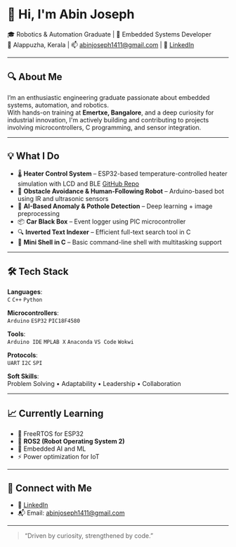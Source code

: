 # 👋 Hi, I'm Abin Joseph

🎓 Robotics & Automation Graduate | 🔧 Embedded Systems Developer  
📍 Alappuzha, Kerala | 📫 abinjoseph1411@gmail.com | 🔗 [LinkedIn](https://www.linkedin.com/in/abinjoseph01)

---

## 🔍 About Me

I’m an enthusiastic engineering graduate passionate about embedded systems, automation, and robotics.  
With hands-on training at **Emertxe, Bangalore**, and a deep curiosity for industrial innovation, I'm actively building and contributing to projects involving microcontrollers, C programming, and sensor integration.

---

## 💡 What I Do

- 🌡️ **Heater Control System** – ESP32-based temperature-controlled heater simulation with LCD and BLE [GitHub Repo](https://github.com/your-username/heater-control-system)
- 🤖 **Obstacle Avoidance & Human-Following Robot** – Arduino-based bot using IR and ultrasonic sensors
- 📸 **AI-Based Anomaly & Pothole Detection** – Deep learning + image preprocessing
- 📦 **Car Black Box** – Event logger using PIC microcontroller
- 🔍 **Inverted Text Indexer** – Efficient full-text search tool in C
- 🐚 **Mini Shell in C** – Basic command-line shell with multitasking support

---

## 🛠️ Tech Stack

**Languages**:  
`C` `C++` `Python`

**Microcontrollers**:  
`Arduino` `ESP32` `PIC18F4580`

**Tools**:  
`Arduino IDE` `MPLAB X` `Anaconda` `VS Code` `Wokwi`  

**Protocols**:  
`UART` `I2C` `SPI`  

**Soft Skills**:  
Problem Solving • Adaptability • Leadership • Collaboration

---

## 📈 Currently Learning

- 🧵 FreeRTOS for ESP32
- 🤖 **ROS2 (Robot Operating System 2)**
- 🧠 Embedded AI and ML
- ⚡ Power optimization for IoT

---

## 🤝 Connect with Me

- 💼 [LinkedIn](https://www.linkedin.com/in/abinjoseph01)
- 📬 Email: abinjoseph1411@gmail.com

---

> “Driven by curiosity, strengthened by code.”
